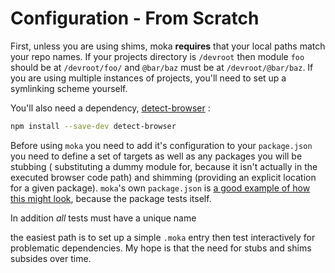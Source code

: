 Configuration - From Scratch
============================

First, unless you are using shims, moka **requires** that your local paths match your repo names. If your projects directory is `/devroot` then module `foo` should be at `/devroot/foo/` and `@bar/baz` must be at `/devroot/@bar/baz`. If you are using multiple instances of projects, you'll need to set up a symlinking scheme yourself.

 You'll also need a dependency, [detect-browser](https://www.npmjs.com/package/detect-browser) :
 
 ```bash
 npm install --save-dev detect-browser
 ```

Before using `moka` you need to add it's configuration to your `package.json` you need to define a set of targets as well as any packages you will be stubbing ( substituting a dummy module for, because it isn't actually in the executed browser code path) and shimming (providing an explicit location for a given package). `moka`'s own `package.json` is [a good example of how this might look](https://github.com/open-automaton/moka/blob/master/package.json#L53-L83), because the package tests itself.

In addition *all* tests must have a unique name

the easiest path is to set up a simple `.moka` entry then test interactively for problematic dependencies. My hope is that the need for stubs and shims subsides over time.

